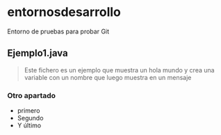 # entornosdesarrollo
Entorno de pruebas para probar Git

## Ejemplo1.java
> Este fichero es un ejemplo que muestra un hola mundo y crea una variable con un nombre que luego muestra en un mensaje

### Otro apartado
+ primero
+ Segundo
+ Y último
